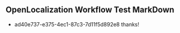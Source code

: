 ## OpenLocalization Workflow Test MarkDown
* ad40e737-e375-4ec1-87c3-7d11f5d892e8 thanks!

<!--HONumber=Aug16_HO1-->


